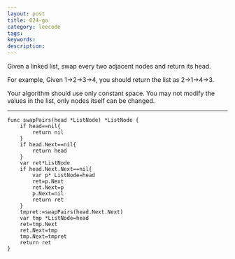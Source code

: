 ```yaml
---
layout: post
title: 024-go
category: leecode
tags: 
keywords: 
description: 
---
```



Given a linked list, swap every two adjacent nodes and return its head.

For example,
Given 1->2->3->4, you should return the list as 2->1->4->3.

Your algorithm should use only constant space. You may not modify the values in the list, only nodes itself can be changed.



----------

    func swapPairs(head *ListNode) *ListNode {
    	if head==nil{
    		return nil
    	}
    	if head.Next==nil{
    		return head
    	}
    	var ret*ListNode
    	if head.Next.Next==nil{
    		var p* ListNode=head
    		ret=p.Next
    		ret.Next=p
    		p.Next=nil
    		return ret
    	}
    	tmpret:=swapPairs(head.Next.Next)
    	var tmp *ListNode=head
    	ret=tmp.Next
    	ret.Next=tmp
    	tmp.Next=tmpret
    	return ret
    }